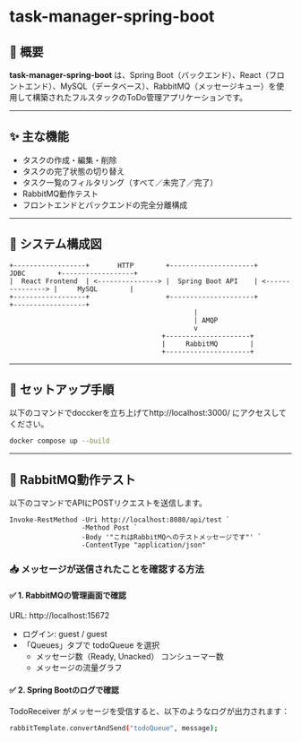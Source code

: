 # task-manager-spring-boot

## 📝 概要

**task-manager-spring-boot** は、Spring Boot（バックエンド）、React（フロントエンド）、MySQL（データベース）、RabbitMQ（メッセージキュー）を使用して構築されたフルスタックのToDo管理アプリケーションです。

---

## ✨ 主な機能

- タスクの作成・編集・削除
- タスクの完了状態の切り替え
- タスク一覧のフィルタリング（すべて／未完了／完了）
- RabbitMQ動作テスト
- フロントエンドとバックエンドの完全分離構成

---

## 🧩 システム構成図

```plaintext
+------------------+       HTTP        +---------------------+       JDBC        +------------------+
|  React Frontend  | <---------------> |  Spring Boot API    | <---------------> |     MySQL        |
+------------------+                   +---------------------+                   +------------------+
                                              |
                                              | AMQP
                                              v
                                      +---------------------+
                                      |     RabbitMQ        |
                                      +---------------------+
```

---

## 🚀 セットアップ手順
以下のコマンドでdocckerを立ち上げてhttp://localhost:3000/ にアクセスしてください。
```bash
docker compose up --build
```

---

## 🐰 RabbitMQ動作テスト
以下のコマンドでAPIにPOSTリクエストを送信します。
```shell
Invoke-RestMethod -Uri http://localhost:8080/api/test ` 
                  -Method Post ` 
                  -Body '"これはRabbitMQへのテストメッセージです"' ` 
                  -ContentType "application/json" 
```
### 📥 メッセージが送信されたことを確認する方法 

#### ✅ 1. RabbitMQの管理画面で確認 

URL: http://localhost:15672 

- ログイン: guest / guest 
- 「Queues」タブで todoQueue を選択 
  - メッセージ数（Ready, Unacked） 
   コンシューマー数 
  - メッセージの流量グラフ 

 

#### ✅ 2. Spring Bootのログで確認 

TodoReceiver がメッセージを受信すると、以下のようなログが出力されます： 
```bash
rabbitTemplate.convertAndSend("todoQueue", message); 
```

```
